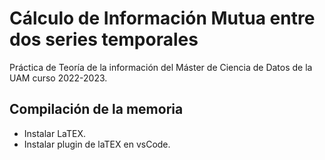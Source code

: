 # Cálculo de Información Mutua entre dos series temporales  

Práctica de Teoría de la información del Máster de Ciencia de Datos de la UAM curso 2022-2023.

## Compilación de la memoria  

- Instalar LaTEX.
- Instalar plugin de laTEX en vsCode.
